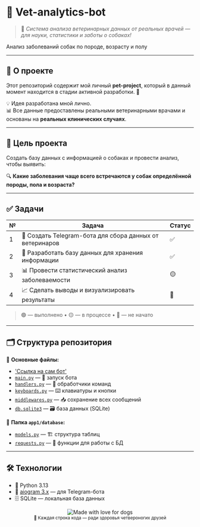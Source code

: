 # 🐾 Vet-analytics-bot

> 🏥 *Система анализа ветеринарных данных от реальных врачей — для науки, статистики и заботы о собаках!*

  Анализ заболеваний собак по породе, возрасту и полу

---

## 📌 О проекте

Этот репозиторий содержит мой личный **pet-project**, который в данный момент находится в стадии активной разработки. 🚧

💡 Идея разработана мной лично.  
📊 Все данные предоставлены реальными ветеринарными врачами и основаны на **реальных клинических случаях**.

---

## 🎯 Цель проекта

Создать базу данных с информацией о собаках и провести анализ, чтобы выявить:

🔍 **Какие заболевания чаще всего встречаются у собак определённой породы, пола и возраста?**

---

## ✅ Задачи

| № | Задача | Статус |
|---|-------|--------|
| 1 | 🤖 Создать Telegram-бота для сбора данных от ветеринаров | ✅ |
| 2 | 💾 Разработать базу данных для хранения информации | ✅ |
| 3 | 📊 Провести статистический анализ заболеваемости | 🟡 |
| 4 | 📈 Сделать выводы и визуализировать результаты | 🔴 |

> 🟢 — выполнено  • 🟡 — в процессе  • 🔴 — не начато

---

## 🗂️ Структура репозитория

📁 **Основные файлы:**

- ['Ссылка на сам бот'](https://t.me/ForKAA_bot)
- [`main.py`](https://github.com/Konvet/Vet-analytics-bot/blob/main/main.py) — 🚀 запуск бота
- [`handlers.py`](https://github.com/Konvet/Vet-analytics-bot/blob/main/handlers.py) — 🧩 обработчики команд
- [`keyboards.py`](https://github.com/Konvet/Vet-analytics-bot/blob/main/keyboards.py) — ⌨️ клавиатуры и кнопки
- [`middlewares.py`](https://github.com/Konvet/Vet-analytics-bot/blob/main/middlewares.py) — 📥 сохранение всех сообщений
- [`db.sqlite3`](https://github.com/Konvet/Vet-analytics-bot/blob/main/db.sqlite3) — 🗃️ база данных (SQLite)

📂 **Папка `app1/database`:**

- [`models.py`](https://github.com/Konvet/Vet-analytics-bot/blob/main/app1/database/models.py) — 🏗️ структура таблиц
- [`requests.py`](https://github.com/Konvet/Vet-analytics-bot/blob/main/app1/database/requests.py) — 🔁 функции для работы с БД


---

## 🛠️ Технологии

- 🐍 Python 3.13
- 🤖 [aiogram 3.x](https://docs.aiogram.dev) — для Telegram-бота
- 🗄️ SQLite — локальная база данных


<div align="center">
  <img src="https://img.shields.io/badge/Сделано_с_любовью-к_собакам-ff69b4?style=flat&logo=heart" alt="Made with love for dogs" />
  <br>
  <sub>🐶 Каждая строка кода — ради здоровья четвероногих друзей</sub>
</div>
